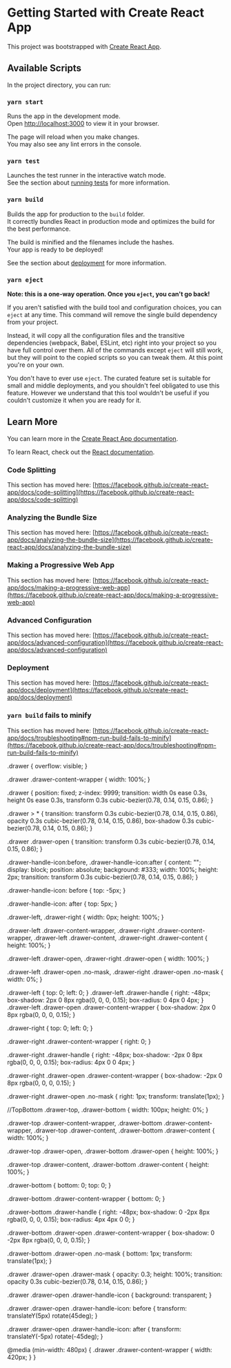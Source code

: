 # Getting Started with Create React App

This project was bootstrapped with [Create React App](https://github.com/facebook/create-react-app).

## Available Scripts

In the project directory, you can run:

### `yarn start`

Runs the app in the development mode.\
Open [http://localhost:3000](http://localhost:3000) to view it in your browser.

The page will reload when you make changes.\
You may also see any lint errors in the console.

### `yarn test`

Launches the test runner in the interactive watch mode.\
See the section about [running tests](https://facebook.github.io/create-react-app/docs/running-tests) for more information.

### `yarn build`

Builds the app for production to the `build` folder.\
It correctly bundles React in production mode and optimizes the build for the best performance.

The build is minified and the filenames include the hashes.\
Your app is ready to be deployed!

See the section about [deployment](https://facebook.github.io/create-react-app/docs/deployment) for more information.

### `yarn eject`

**Note: this is a one-way operation. Once you `eject`, you can't go back!**

If you aren't satisfied with the build tool and configuration choices, you can `eject` at any time. This command will remove the single build dependency from your project.

Instead, it will copy all the configuration files and the transitive dependencies (webpack, Babel, ESLint, etc) right into your project so you have full control over them. All of the commands except `eject` will still work, but they will point to the copied scripts so you can tweak them. At this point you're on your own.

You don't have to ever use `eject`. The curated feature set is suitable for small and middle deployments, and you shouldn't feel obligated to use this feature. However we understand that this tool wouldn't be useful if you couldn't customize it when you are ready for it.

## Learn More

You can learn more in the [Create React App documentation](https://facebook.github.io/create-react-app/docs/getting-started).

To learn React, check out the [React documentation](https://reactjs.org/).

### Code Splitting

This section has moved here: [https://facebook.github.io/create-react-app/docs/code-splitting](https://facebook.github.io/create-react-app/docs/code-splitting)

### Analyzing the Bundle Size

This section has moved here: [https://facebook.github.io/create-react-app/docs/analyzing-the-bundle-size](https://facebook.github.io/create-react-app/docs/analyzing-the-bundle-size)

### Making a Progressive Web App

This section has moved here: [https://facebook.github.io/create-react-app/docs/making-a-progressive-web-app](https://facebook.github.io/create-react-app/docs/making-a-progressive-web-app)

### Advanced Configuration

This section has moved here: [https://facebook.github.io/create-react-app/docs/advanced-configuration](https://facebook.github.io/create-react-app/docs/advanced-configuration)

### Deployment

This section has moved here: [https://facebook.github.io/create-react-app/docs/deployment](https://facebook.github.io/create-react-app/docs/deployment)

### `yarn build` fails to minify

This section has moved here: [https://facebook.github.io/create-react-app/docs/troubleshooting#npm-run-build-fails-to-minify](https://facebook.github.io/create-react-app/docs/troubleshooting#npm-run-build-fails-to-minify)

.drawer {
overflow: visible;
}

.drawer .drawer-content-wrapper {
width: 100%;
}

.drawer {
position: fixed;
z-index: 9999;
transition: width 0s ease 0.3s,
height 0s ease 0.3s,
transform 0.3s cubic-bezier(0.78, 0.14, 0.15, 0.86);
}

.drawer > \* {
transition: transform 0.3s cubic-bezier(0.78, 0.14, 0.15, 0.86),
opacity 0.3s cubic-bezier(0.78, 0.14, 0.15, 0.86),
box-shadow 0.3s cubic-bezier(0.78, 0.14, 0.15, 0.86);
}

.drawer .drawer-open {
transition: transform 0.3s cubic-bezier(0.78, 0.14, 0.15, 0.86);
}

.drawer-handle-icon:before,
.drawer-handle-icon:after {
content: "";
display: block;
position: absolute;
background: #333;
width: 100%;
height: 2px;
transition: transform 0.3s cubic-bezier(0.78, 0.14, 0.15, 0.86);
}

.drawer-handle-icon: before {
top: -5px;
}

.drawer-handle-icon: after {
top: 5px;
}

.drawer-left,
.drawer-right {
width: 0px;
height: 100%;
}

.drawer-left .drawer-content-wrapper,
.drawer-right .drawer-content-wrapper,
.drawer-left .drawer-content,
.drawer-right .drawer-content {
height: 100%;
}

.drawer-left .drawer-open,
.drawer-right .drawer-open {
width: 100%;
}

.drawer-left .drawer-open .no-mask,
.drawer-right .drawer-open .no-mask {
width: 0%;
}

.drawer-left {
top: 0;
left: 0;
}
.drawer-left .drawer-handle {
right: -48px;
box-shadow: 2px 0 8px rgba(0, 0, 0, 0.15);
box-radius: 0 4px 0 4px;
}
.drawer-left .drawer-open .drawer-content-wrapper {
box-shadow: 2px 0 8px rgba(0, 0, 0, 0.15);
}

.drawer-right {
top: 0;
left: 0;
}

.drawer-right .drawer-content-wrapper {
right: 0;
}

.drawer-right .drawer-handle {
right: -48px;
box-shadow: -2px 0 8px rgba(0, 0, 0, 0.15);
box-radius: 4px 0 0 4px;
}

.drawer-right .drawer-open .drawer-content-wrapper {
box-shadow: -2px 0 8px rgba(0, 0, 0, 0.15);
}

.drawer-right .drawer-open .no-mask {
right: 1px;
transform: translate(1px);
}

//TopBottom
.drawer-top,
.drawer-bottom {
width: 100px;
height: 0%;
}

.drawer-top .drawer-content-wrapper,
.drawer-bottom .drawer-content-wrapper,
.drawer-top .drawer-content,
.drawer-bottom .drawer-content {
width: 100%;
}

.drawer-top .drawer-open,
.drawer-bottom .drawer-open {
height: 100%;
}

.drawer-top .drawer-content,
.drawer-bottom .drawer-content {
height: 100%;
}

.drawer-bottom {
bottom: 0;
top: 0;
}

.drawer-bottom .drawer-content-wrapper {
bottom: 0;
}

.drawer-bottom .drawer-handle {
right: -48px;
box-shadow: 0 -2px 8px rgba(0, 0, 0, 0.15);
box-radius: 4px 4px 0 0;
}

.drawer-bottom .drawer-open .drawer-content-wrapper {
box-shadow: 0 -2px 8px rgba(0, 0, 0, 0.15);
}

.drawer-bottom .drawer-open .no-mask {
bottom: 1px;
transform: translate(1px);
}

.drawer .drawer-open .drawer-mask {
opacity: 0.3;
height: 100%;
transition: opacity 0.3s cubic-bezier(0.78, 0.14, 0.15, 0.86);
}

.drawer .drawer-open .drawer-handle-icon {
background: transparent;
}

.drawer .drawer-open .drawer-handle-icon: before {
transform: translateY(5px) rotate(45deg);
}

.drawer .drawer-open .drawer-handle-icon: after {
transform: translateY(-5px) rotate(-45deg);
}

@media (min-width: 480px) {
.drawer .drawer-content-wrapper {
width: 420px;
}
}
